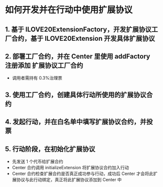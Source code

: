 # 如何开发并在行动中使用扩展协议

## 1. 基于 ILOVE20ExtensionFactory，开发扩展协议工厂合约，基于 ILOVE20Extension 开发具体扩展协议

## 2. 部署工厂合约，并在 Center 里使用 addFactory 注册添加 扩展协议工厂合约

- 调用者需持有 0.3%治理票

## 3. 使用工厂合约，创建具体行动所使用的扩展协议合约

## 4. 发起行动，并在白名单中填写扩展协议合约，并投票

## 5. 行动阶段，在初始化扩展协议

- 先发送 1 个代币给扩展合约
- Center 合约调用 initializeExtension 将扩展协议合约加入行动
- Center 合约检查扩展合约是否真正成功参与行动，成功后 Center 才会将此扩展协议与此行动绑定，真正将此扩展协议添加到 Center 中
